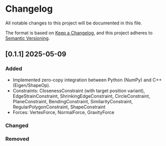 # Changelog

All notable changes to this project will be documented in this file.

The format is based on [Keep a Changelog](https://keepachangelog.com/en/1.0.0/),
and this project adheres to [Semantic Versioning](https://semver.org/spec/v2.0.0.html).

## [0.1.1] 2025-05-09

### Added

* Implemented zero-copy integration between Python (NumPy) and C++ (Eigen/ShapeOp).
* Constraints: ClosenessConstraint (with target position variant), EdgeStrainConstraint, ShrinkingEdgeConstraint, CircleConstraint, PlaneConstraint, BendingConstraint, SimilarityConstraint, RegularPolygonConstraint, ShapeConstraint
* Forces: VertexForce, NormalForce, GravityForce

### Changed

### Removed